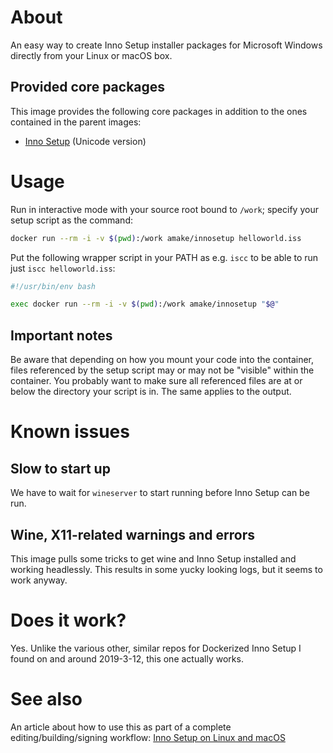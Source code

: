 # About
An easy way to create Inno Setup installer packages for Microsoft Windows
directly from your Linux or macOS box.

## Provided core packages
This image provides the following core packages in addition to the ones
contained in the parent images:

- [Inno Setup](http://www.jrsoftware.org/isinfo.php) (Unicode version)

# Usage
Run in interactive mode with your source root bound to `/work`; specify your
setup script as the command:

```sh
docker run --rm -i -v $(pwd):/work amake/innosetup helloworld.iss
```

Put the following wrapper script in your PATH as e.g. `iscc` to be able to run
just `iscc helloworld.iss`:

```sh
#!/usr/bin/env bash

exec docker run --rm -i -v $(pwd):/work amake/innosetup "$@"
```

## Important notes
Be aware that depending on how you mount your code into the container, files
referenced by the setup script may or may not be "visible" within the
container. You probably want to make sure all referenced files are at or below
the directory your script is in. The same applies to the output.

# Known issues
## Slow to start up
We have to wait for `wineserver` to start running before Inno Setup can be run.

## Wine, X11-related warnings and errors
This image pulls some tricks to get wine and Inno Setup installed and working
headlessly. This results in some yucky looking logs, but it seems to work
anyway.

# Does it work?
Yes. Unlike the various other, similar repos for Dockerized Inno Setup I found
on and around 2019-3-12, this one actually works.

# See also
An article about how to use this as part of a complete editing/building/signing
workflow: [Inno Setup on Linux and
macOS](https://gist.github.com/amake/3e7194e5e61d0e1850bba144797fd797)
